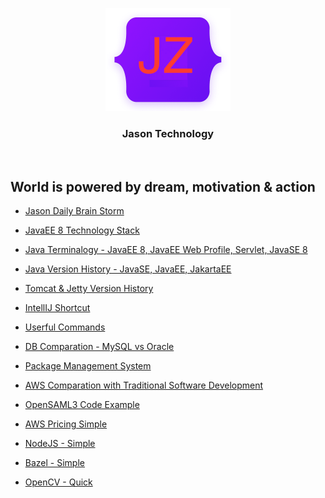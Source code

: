 <p align="center">
  <a href="https://github.com/JasonZ-Git/JasonTechnology">
    <img src="./images/JZ.png" alt="JasonZ logo" width="200" height="165">
  </a>
</p>

<h3 align="center">Jason Technology</h3>
<br>

## World is powered by dream, motivation & action

- [Jason Daily Brain Storm](./Daily_Thinking.md)

- [JavaEE 8 Technology Stack](./JavaEE_8.md)

- [Java Terminalogy - JavaEE 8, JavaEE Web Profile, Servlet, JavaSE 8](./JavaEE8_JavaSE8_Servlet_Full.md)

- [Java Version History - JavaSE, JavaEE, JakartaEE](./Java_Version_History_SE_EE.md)

- [Tomcat & Jetty Version History](./Tomcat_Jetty_version.md)

- [IntellIJ Shortcut](./IntelliJ_Shortcut.md)

- [Userful Commands](./Useful_Command.md)

- [DB Comparation - MySQL vs Oracle](./MySQL_Oracle_Comparation.md)

- [Package Management System](./Package_Management_System.md)

- [AWS Comparation with Traditional Software Development](./Cloud_Technology_Comparation.md)

- [OpenSAML3 Code Example](./OpenSAML3.md)

- [AWS Pricing Simple](./AWS_Pricing_Simple.md)

- [NodeJS - Simple](./NodeJS_Simple.md)

- [Bazel - Simple](./Bazel_Simple.md)

- [OpenCV - Quick](./OpenCV.md)
